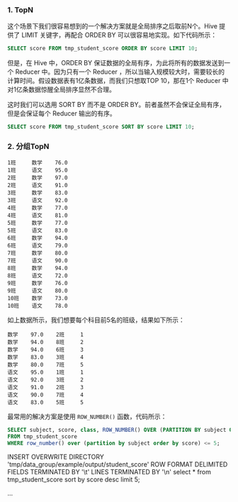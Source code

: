 
### 1. TopN

这个场景下我们很容易想到的一个解决方案就是全局排序之后取前N个。Hive 提供了 LIMIT 关键字，再配合 ORDER BY 可以很容易地实现。如下代码所示：
```sql
SELECT score FROM tmp_student_score ORDER BY score LIMIT 10;
```
但是，在 Hive 中，ORDER BY 保证数据的全局有序，为此将所有的数据发送到一个 Reducer 中。因为只有一个 Reducer ，所以当输入规模较大时，需要较长的计算时间。假设数据表有1亿条数据，而我们只想取TOP 10，那在1个 Reducer 中对1亿条数据惊醒全局排序显然不合理。

这时我们可以选用 SORT BY 而不是 ORDER BY。前者虽然不会保证全局有序，但是会保证每个 Reducer 输出的有序。
```sql
SELECT score FROM tmp_student_score SORT BY score LIMIT 10;
```

### 2. 分组TopN

```
1班     数学    76.0
1班     语文    95.0
2班     数学    97.0
2班     语文    91.0
3班     数学    83.0
3班     语文    92.0
4班     数学    77.0
4班     语文    81.0
5班     数学    77.0
5班     语文    83.0
6班     数学    94.0
6班     语文    79.0
7班     数学    80.0
7班     语文    90.0
8班     数学    94.0
8班     语文    72.0
9班     数学    76.0
9班     语文    80.0
10班    数学    73.0
10班    语文    78.0
```
如上数据所示，我们想要每个科目前5名的班级，结果如下所示：
```
数学    97.0    2班     1
数学    94.0    8班     2
数学    94.0    6班     3
数学    83.0    3班     4
数学    80.0    7班     5
语文    95.0    1班     1
语文    92.0    3班     2
语文    91.0    2班     3
语文    90.0    7班     4
语文    83.0    5班     5
```
最常用的解决方案是使用 `ROW_NUMBER()` 函数，代码所示：
```sql
SELECT subject, score, class, ROW_NUMBER() OVER (PARTITION BY subject ORDER BY score DESC) as rank
FROM tmp_student_score
WHERE row_number() over (partition by subject order by score) <= 5;
```




INSERT OVERWRITE DIRECTORY 'tmp/data_group/example/output/student_score'
ROW FORMAT DELIMITED
FIELDS TERMINATED BY '\t'
LINES TERMINATED BY '\n'
select * from tmp_student_score sort by score desc limit 5;

...
